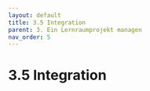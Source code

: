 ```yaml
---
layout: default
title: 3.5 Integration
parent: 3. Ein Lernraumprojekt managen
nav_order: 5
---
```


# 3.5 Integration
